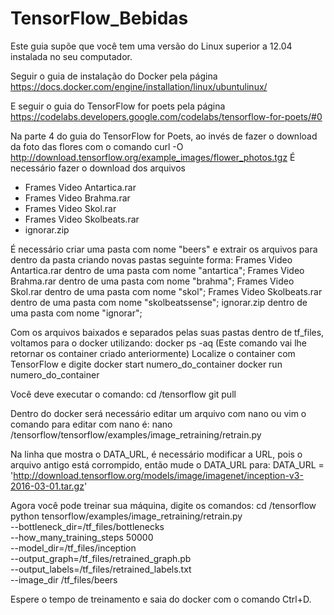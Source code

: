 # TensorFlow_Bebidas

Este guia supõe que você tem uma versão do Linux superior a 12.04 instalada no seu computador.

Seguir o guia de instalação do Docker pela página
https://docs.docker.com/engine/installation/linux/ubuntulinux/

E seguir o guia do TensorFlow for poets pela página
https://codelabs.developers.google.com/codelabs/tensorflow-for-poets/#0

Na parte 4 do guia do TensorFlow for Poets, ao invés de fazer o download da foto das flores com o comando
curl -O http://download.tensorflow.org/example_images/flower_photos.tgz
É necessário fazer o download dos arquivos
- Frames Video Antartica.rar
- Frames Video Brahma.rar
- Frames Video Skol.rar
- Frames Video Skolbeats.rar
- ignorar.zip

É necessário criar uma pasta com nome "beers" e extrair os arquivos para dentro da pasta criando novas pastas seguinte forma:
Frames Video Antartica.rar dentro de uma pasta com nome "antartica";
Frames Video Brahma.rar dentro de uma pasta com nome "brahma";
Frames Video Skol.rar dentro de uma pasta com nome "skol";
Frames Video Skolbeats.rar dentro de uma pasta com nome "skolbeatssense";
ignorar.zip dentro de uma pasta com nome "ignorar";

Com os arquivos baixados e separados pelas suas pastas dentro de tf_files, voltamos para o docker utilizando:
docker ps -aq (Este comando vai lhe retornar os container criado anteriormente)
Localize o container com TensorFlow e digite
docker start numero_do_container
docker run numero_do_container

Você deve executar o comando:
cd /tensorflow
git pull

Dentro do docker será necessário editar um arquivo com nano ou vim o comando para editar com nano é:
nano /tensorflow/tensorflow/examples/image_retraining/retrain.py

Na linha que mostra o DATA_URL, é necessário modificar a URL, pois o arquivo antigo está corrompido, então mude o DATA_URL para:
DATA_URL = 'http://download.tensorflow.org/models/image/imagenet/inception-v3-2016-03-01.tar.gz'

Agora você pode treinar sua máquina, digite os comandos:
cd /tensorflow
python tensorflow/examples/image_retraining/retrain.py \
--bottleneck_dir=/tf_files/bottlenecks \
--how_many_training_steps 50000 \
--model_dir=/tf_files/inception \
--output_graph=/tf_files/retrained_graph.pb \
--output_labels=/tf_files/retrained_labels.txt \
--image_dir /tf_files/beers

Espere o tempo de treinamento e saia do docker com o comando Ctrl+D.
